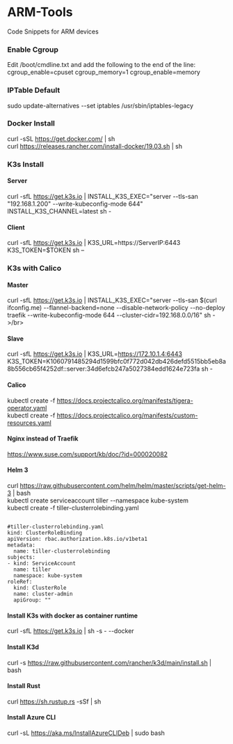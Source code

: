 # ARM-Tools
Code Snippets for ARM devices

### Enable Cgroup </br>
Edit /boot/cmdline.txt and add the following to the end of the line: </br>
cgroup_enable=cpuset cgroup_memory=1 cgroup_enable=memory

### IPTable Default
sudo update-alternatives --set iptables /usr/sbin/iptables-legacy </br>


### Docker Install </br>
curl -sSL https://get.docker.com/ | sh </br>
curl https://releases.rancher.com/install-docker/19.03.sh | sh

### K3s Install </br>
#### Server
curl -sfL https://get.k3s.io | INSTALL_K3S_EXEC="server --tls-san "192.168.1.200" --write-kubeconfig-mode 644" INSTALL_K3S_CHANNEL=latest sh -

#### Client
curl -sfL https://get.k3s.io | K3S_URL=https://ServerIP:6443 K3S_TOKEN=$TOKEN sh –

### K3s with Calico </br>
#### Master </br>
curl -sfL https://get.k3s.io | INSTALL_K3S_EXEC="server --tls-san $(curl ifconfig.me) --flannel-backend=none --disable-network-policy --no-deploy traefik --write-kubeconfig-mode 644 --cluster-cidr=192.168.0.0/16" sh - >/br>

#### Slave </br>
curl -sfL https://get.k3s.io | K3S_URL=https://172.10.1.4:6443 K3S_TOKEN=K1060791485294d1599bfc0f772d042db426defd5515bb5eb8a8b556cb65f4252df::server:34d6efcb247a5027384edd1624e723fa sh - </br>

#### Calico</br>

kubectl create -f https://docs.projectcalico.org/manifests/tigera-operator.yaml </br>
kubectl create -f https://docs.projectcalico.org/manifests/custom-resources.yaml </br>

#### Nginx instead of Traefik
https://www.suse.com/support/kb/doc/?id=000020082 </br>


#### Helm 3
curl https://raw.githubusercontent.com/helm/helm/master/scripts/get-helm-3 | bash </br>
kubectl create serviceaccount tiller --namespace kube-system </br>
kubectl create -f tiller-clusterrolebinding.yaml

<pre><code>
#tiller-clusterrolebinding.yaml
kind: ClusterRoleBinding
apiVersion: rbac.authorization.k8s.io/v1beta1
metadata:
  name: tiller-clusterrolebinding
subjects:
- kind: ServiceAccount
  name: tiller
  namespace: kube-system
roleRef:
  kind: ClusterRole
  name: cluster-admin
  apiGroup: ""
</pre></code>

#### Install K3s with docker as container runtime </br>
curl -sfL https://get.k3s.io | sh -s - --docker

#### Install K3d </br>
curl -s https://raw.githubusercontent.com/rancher/k3d/main/install.sh | bash

#### Install Rust </br>
curl https://sh.rustup.rs -sSf | sh

#### Install Azure CLI </br>
curl -sL https://aka.ms/InstallAzureCLIDeb | sudo bash</br>

